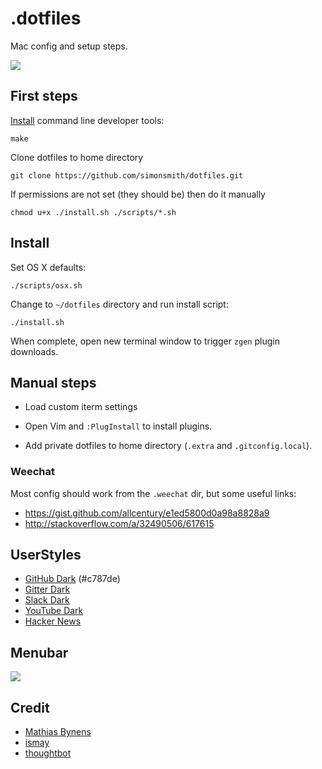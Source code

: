 # .dotfiles

Mac config and setup steps.

![](http://cl.ly/fD1z/Screen%20Shot%202016-02-22%20at%2009.39.03.png)

## First steps

[Install](http://osxdaily.com/2014/02/12/install-command-line-tools-mac-os-x/) command line developer tools:

```
make
```

Clone dotfiles to home directory

```
git clone https://github.com/simonsmith/dotfiles.git
```

If permissions are not set (they should be) then do it manually

```
chmod u+x ./install.sh ./scripts/*.sh
```

## Install

Set OS X defaults:

```
./scripts/osx.sh
```

Change to `~/dotfiles` directory and run install script:

```
./install.sh
```

When complete, open new terminal window to trigger `zgen` plugin downloads.

## Manual steps

* Load custom iterm settings

* Open Vim and `:PlugInstall` to install plugins.

* Add private dotfiles to home directory (`.extra` and `.gitconfig.local`).

### Weechat

Most config should work from the `.weechat` dir, but some useful links:

* https://gist.github.com/allcentury/e1ed5800d0a98a8828a9
* http://stackoverflow.com/a/32490506/617615

## UserStyles

* [GitHub Dark](https://userstyles.org/styles/37035/github-dark) (#c787de)
* [Gitter Dark](https://userstyles.org/styles/112547/matu-s-dark-gitter)
* [Slack Dark](https://userstyles.org/styles/117475/slack-night-mode-black)
* [YouTube Dark](https://userstyles.org/styles/117673/darktube)
* [Hacker News](https://github.com/oskarkrawczyk/hackernews-userstyles)

## Menubar

![](http://f.cl.ly/items/1m1l40172O38401e1F2U/Screen%20Shot%202016-01-14%20at%2010.31.24.png)

## Credit

* [Mathias Bynens](https://github.com/mathiasbynens/dotfiles/)
* [ismay](https://github.com/ismay/dotfiles)
* [thoughtbot](https://github.com/thoughtbot/laptop)
